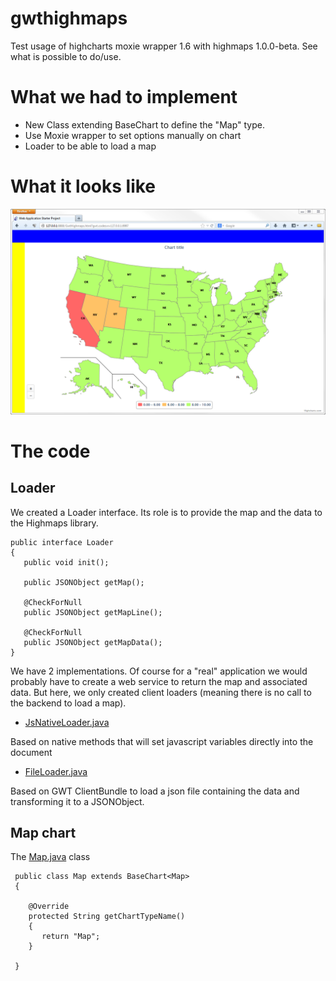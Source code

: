 gwthighmaps
===========

Test usage of highcharts moxie wrapper 1.6 with highmaps 1.0.0-beta. See what is possible to do/use.


# What we had to implement

* New Class extending BaseChart<T> to define the "Map" type.
* Use Moxie wrapper to set options manually on chart
* Loader to be able to load a map
 
# What it looks like

![map](./map.png)

# The code

## Loader
We created a Loader interface. Its role is to provide the map and the data to the Highmaps library. 

    public interface Loader
    {
       public void init();
    
       public JSONObject getMap();
    
       @CheckForNull
       public JSONObject getMapLine();
    
       @CheckForNull
       public JSONObject getMapData();
    }

We have 2 implementations. Of course for a "real" application we would probably have to create a web service to return the map and associated data. But here, we only created client loaders (meaning there is no call to the backend to load a map).

* [JsNativeLoader.java](./gwtapp/src/com/mycom/gwthighmaps/client/loader/js/JsNativeLoader.java)

Based on native methods that will set javascript variables directly into the document 

* [FileLoader.java](./gwtapp/src/com/mycom/gwthighmaps/client/loader/file/FileLoader.java)

Based on GWT ClientBundle to load a json file containing the data and transforming it to a JSONObject.

## Map chart

The [Map.java](./gwtapp/src/com/mycom/gwthighmaps/client/Map.java) class

     public class Map extends BaseChart<Map>
     {
     
        @Override
        protected String getChartTypeName()
        {
           return "Map";
        }
     
     }
